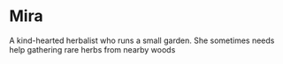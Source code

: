 # Mira
A kind-hearted herbalist who runs a small garden. She sometimes needs help gathering rare herbs from nearby woods